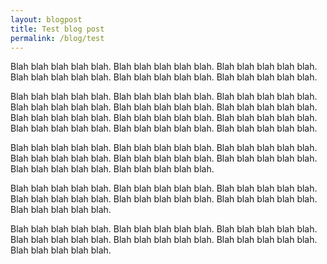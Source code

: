 ```yaml
--- 
layout: blogpost
title: Test blog post
permalink: /blog/test
---
```

Blah blah blah blah blah. Blah blah blah blah blah. Blah blah blah blah blah. Blah blah blah blah blah. Blah blah blah blah blah. Blah blah blah blah blah. 

<!--more-->

Blah blah blah blah blah. Blah blah blah blah blah. Blah blah blah blah blah. Blah blah blah blah blah. Blah blah blah blah blah. Blah blah blah blah blah. Blah blah blah blah blah. Blah blah blah blah blah. Blah blah blah blah blah. Blah blah blah blah blah. Blah blah blah blah blah. Blah blah blah blah blah. 


Blah blah blah blah blah. Blah blah blah blah blah. Blah blah blah blah blah. Blah blah blah blah blah. Blah blah blah blah blah. Blah blah blah blah blah. Blah blah blah blah blah. Blah blah blah blah blah. 


Blah blah blah blah blah. Blah blah blah blah blah. Blah blah blah blah blah. 
Blah blah blah blah blah. 
Blah blah blah blah blah. Blah blah blah blah blah. Blah blah blah blah blah. 


Blah blah blah blah blah. 
Blah blah blah blah blah. 
Blah blah blah blah blah. 
Blah blah blah blah blah. 
Blah blah blah blah blah. 
Blah blah blah blah blah. 
Blah blah blah blah blah. 